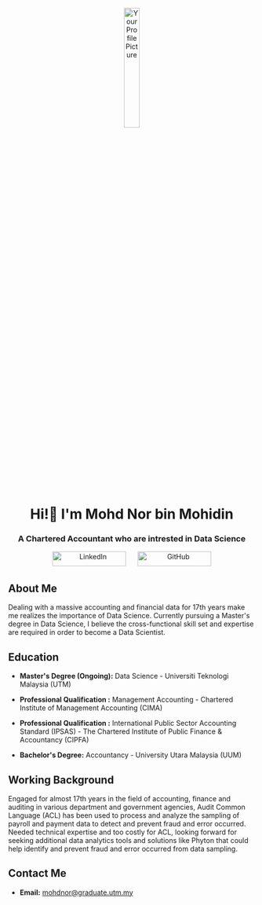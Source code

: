 <p align="center">
<img src="https://github.com/drshahizan/BDM/blob/main/portfolio/mohd-nor/gambar%20mohd%20nor.PNG" alt="Your Profile Picture" style="width: 25%;">
  


</p>

<h1 align="center"> Hi!👋 I'm Mohd Nor bin Mohidin  </h1>

<h3 align="center"> A Chartered Accountant who are intrested in Data Science </h3>


<div align="center">
  <a href="https://www.linkedin.com/in/mohd-nor-mohidin-866599163/" target="_blank" style="text-decoration: none; margin: 10px;">
    <img src="https://img.shields.io/badge/LinkedIn-Connect-0A66C2" alt="LinkedIn" width="150" height="30">
  </a>
  <a href="https://github.com/mohd-nor" target="_blank" style="text-decoration: none; margin: 10px;">
    <img src="https://img.shields.io/badge/GitHub-Follow-181717" alt="GitHub" width="150" height="30">
  </a>
  
</div>

## About Me

Dealing with a massive accounting and financial data for 17th years make me realizes the importance of Data Science. Currently pursuing a Master's degree in Data Science, I believe the cross-functional skill set and expertise are required in order to become a Data Scientist. 

## Education
- **Master's Degree (Ongoing):** Data Science - Universiti Teknologi Malaysia (UTM)

- **Professional Qualification :** Management Accounting - Chartered Institute of Management Accounting (CIMA)

- **Professional Qualification :** International Public Sector Accounting Standard (IPSAS) - The Chartered Institute of Public Finance & Accountancy (CIPFA)
    
- **Bachelor's Degree:** Accountancy - University Utara Malaysia (UUM)

## Working Background

Engaged for almost 17th years in the field of accounting, finance and auditing in various department and government agencies, Audit Common Language (ACL) has been used to process and analyze the sampling of payroll and payment data to detect and prevent fraud and error occurred.  Needed technical expertise and too costly for ACL, looking forward for seeking additional data analytics tools and solutions like Phyton that could help identify and prevent fraud and error occurred from data sampling.

## Contact Me

- **Email:** mohdnor@graduate.utm.my
